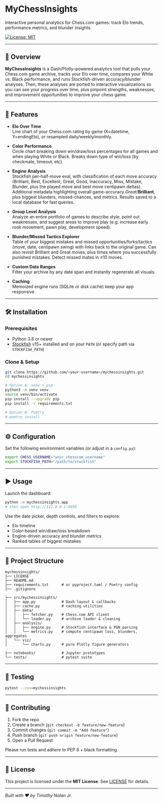 # MyChessInsights

Interactive personal analytics for Chess.com games: track Elo trends, performance metrics, and blunder insights.

[![License: MIT](https://img.shields.io/badge/License-MIT-yellow.svg)](LICENSE)

---

## 📖 Overview

**MyChessInsights** is a Dash/Plotly–powered analytics tool that pulls your Chess.com game archive, tracks your Elo over time, compares your White vs. Black performance, and runs Stockfish-driven accuracy/blunder analyses. Then, these analyses are ported to interactive visualizations so you can see your progress over time, plus pinpoint strengths, weaknesses, and improvement opportunities to improve your chess game.

---

## 🚀 Features

- **Elo Over Time**  
  Line chart of your Chess.com rating by game (X=datetime, Y=endingElo), or resampled daily/weekly/monthly.

- **Color Performance**  
  Circle chart breaking down win/draw/loss percentages for all games and when playing White or Black. Breaks down type of win/loss (by checkmate, timeout, etc).

- **Engine Analysis**  
  Stockfish per-half-move eval, with classification of each move accuracy (Brilliant, Best, Excellent, Great, Good, Inaccuracy, Miss, Mistake, Blunder, plus the played move and best move centipawn deltas). Additional metadata highlighting overall game-accuracy _Great_/**Brilliant**, plus biggest blunders, missed-chances, and  metrics. Results saved to a local database for fast queries.

- **Group Level Analysis**  
  Analyze an entire portfolio of games to describe style, point out weaknesses, and suggest areas to improve play (e.g. increase early rook movement, pawn play, development speed).

- **Blunder/Missed Tactics Explorer**  
  Table of your biggest mistakes and missed opportunities/forks/tactics (move, date, centipawn swing) with links back to the original game. Can also revisit Brilliant and Great moves, plus times where you successfully punished mistakes. Detect missed mates in ≤10 moves.

- **Custom Date Ranges**  
  Filter your archive by any date span and instantly regenerate all visuals.

- **Caching**  
  Memoized engine runs (SQLite or disk cache) keep your app responsive.

---

## 🛠️ Installation

### Prerequisites

- Python 3.8 or newer  
- [Stockfish](https://stockfishchess.org/download/) v15+ installed and on your `PATH` (or specify path via `STOCKFISH_PATH`)

### Clone & Setup

```bash
git clone https://github.com/<your-username>/mychessinsights.git
cd mychessinsights

# Option A: venv + pip
python3 -m venv venv
source venv/bin/activate
pip install --upgrade pip
pip install -r requirements.txt

# Option B: Poetry
# poetry install
```

---

## ⚙️ Configuration

Set the following environment variables (or adjust in a `config.py`):

```bash
export CHESS_USERNAME="your_chesscom_username"
export STOCKFISH_PATH="/path/to/stockfish"
```

---

## ▶️ Usage

Launch the dashboard:

```bash
python -m mychessinsights.app
# then open http://127.0.0.1:8050
```

Use the date picker, depth controls, and filters to explore:

- Elo timeline
- Color-based win/draw/loss breakdown
- Engine-driven accuracy and blunder metrics
- Ranked tables of biggest mistakes

---

## 📁 Project Structure

```
mychessinsights/
├── LICENSE
├── README.md
├── requirements.txt      # or pyproject.toml / Poetry config
├── .gitignore

├── src/mychessinsights/
│   ├── app.py            # Dash layout & callbacks
│   ├── cache.py          # caching utilities
│   ├── data/
│   │   ├── fetcher.py    # Chess.com API client
│   │   └── loader.py     # archive loader & cleaning
│   ├── analysis/
│   │   ├── engine.py     # Stockfish interface & PGN parsing
│   │   └── metrics.py    # compute centipawn loss, blunders, aggregates
│   └── viz/
│       └── charts.py     # pure Plotly figure generators

├── notebooks/            # Jupyter prototypes
└── tests/                # pytest suite
```

---

## 🧪 Testing

```bash
pytest --cov=mychessinsights
```

---

## 🤝 Contributing

1. Fork the repo  
2. Create a branch (`git checkout -b feature/new-feature`)  
3. Commit changes (`git commit -m "Add feature"`)  
4. Push branch (`git push origin feature/new-feature`)  
5. Open a Pull Request  

Please run tests and adhere to PEP 8 + black formatting.

---

## 📝 License

This project is licensed under the **MIT License**. See [LICENSE](LICENSE) for details.

---

*Built with ♥ by Timothy Nolan Jr.*  
